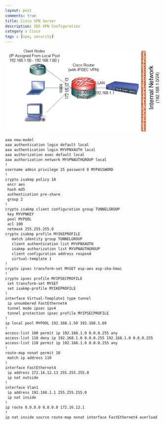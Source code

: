 ```yaml
---
layout: post
comments: true
title: Cisco VPN Server
description: IOS VPN Configuration
category : Cisco
tags : [vpn, security]
---
```

![VPN Server](/images/vpn_server.png)

    aaa new-model
    aaa authentication login default local
    aaa authentication login MYVPNXAUTH local
    aaa authorization exec default local
    aaa authorization network MYVPNAUTHGROUP local
    !
    username admin privilege 15 password 0 MYPASSWORD
    !
    crypto isakmp policy 10
     encr aes
     hash md5
     authentication pre-share
     group 2
    !
    crypto isakmp client configuration group TUNNELGROUP
     key MYVPNKEY
     pool MYPOOL
     acl 100
     netmask 255.255.255.0
    crypto isakmp profile MYIKEPROFILE
       match identity group TUNNELGROUP
       client authentication list MYVPNXAUTH
       isakmp authorization list MYVPNAUTHGROUP
       client configuration address respond
       virtual-template 1
    !
    crypto ipsec transform-set MYSET esp-aes esp-sha-hmac
    !
    crypto ipsec profile MYIPSECPROFILE
     set transform-set MYSET
     set isakmp-profile MYIKEPROFILE
    !
    interface Virtual-Template1 type tunnel
     ip unnumbered FastEthernet4
     tunnel mode ipsec ipv4
     tunnel protection ipsec profile MYIPSECPROFILE
    !
    ip local pool MYPOOL 192.168.1.50 192.168.1.60
    !
    access-list 100 permit ip 192.168.1.0 0.0.0.255 any
    access-list 110 deny ip 192.168.1.0 0.0.0.255 192.168.1.0 0.0.0.255
    access-list 110 permit ip 192.168.1.0 0.0.0.255 any
    !
    route-map nonat permit 10
     match ip address 110
    !
    interface FastEthernet4
     ip address 172.16.12.13 255.255.255.0
     ip nat outside
    !
    interface Vlan1
     ip address 192.168.1.1 255.255.255.0
     ip nat inside
    !
    ip route 0.0.0.0 0.0.0.0 172.16.12.1
    !
    ip nat inside source route-map nonat interface FastEthernet4 overload
